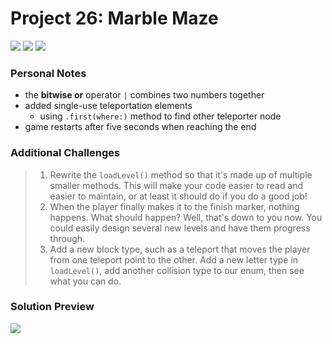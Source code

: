 # Project 26: Marble Maze

[![](https://img.shields.io/badge/Hacking%20with%20iOS-2020.01.31-36A9AE?logo=gumroad)](https://www.hackingwithswift.com/store/hacking-with-ios) [![](https://img.shields.io/badge/Xcode-11.4.1-3d8af0?logo=xcode)](#) [![](https://img.shields.io/badge/Swift-5.2-FA7343?logo=swift)](#)

### Personal Notes
- the **bitwise or** operator `|` combines two numbers together
- added single-use teleportation elements
    - using `.first(where:)` method to find other teleporter node
- game restarts after five seconds when reaching the end

### Additional Challenges
> 1. Rewrite the `loadLevel()` method so that it's made up of multiple smaller methods. This will make your code easier to read and easier to maintain, or at least it should do if you do a good job!
> 2. When the player finally makes it to the finish marker, nothing happens. What should happen? Well, that's down to you now. You could easily design several new levels and have them progress through.
> 3. Add a new block type, such as a teleport that moves the player from one teleport point to the other. Add a new letter type in `loadLevel()`, add another collision type to our enum, then see what you can do.

### Solution Preview
<img src="https://user-images.githubusercontent.com/4438390/73041977-82f89100-3e2d-11ea-8834-0a588b600443.png">
